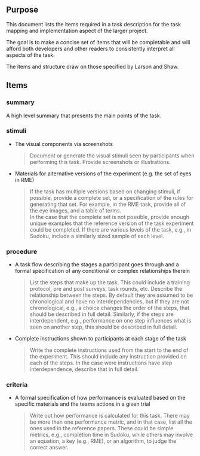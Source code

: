 ## Purpose
This document lists the items required in a task description for the task mapping and implementation aspect of the larger project.

The goal is to make a concise set of items that will be completable and will afford both developers and other readers to consistently interpret all aspects of the task.

The items and structure draw on those specified by Larson and Shaw.

## Items
### summary
A high level summary that presents the main points of the task.

### stimuli
- The visual components via screenshots
  > Document or generate the visual stimuli seen by participants when performing this task. Provide screenshots or illustrations.
- Materials for alternative versions of the experiment (e.g. the set of eyes in RME)
  > If the task has multiple versions based on changing stimuli, if possible, provide a complete set, or a specification of the rules for generating that set. For example, in the RME task, provide all of the eye images, and a table of terms.  
  > In the case that the complete set is not possible, provide enough unique examples that the reference version of the task experiment could be completed. If there are various levels of the task, e.g., in Sudoku, include a similarly sized sample of each level.

### procedure
- A task flow describing the stages a participant goes through and a formal specification of any conditional or complex relationships therein
  > List the steps that make up the task. This could include a training protocol, pre and post surveys, task rounds, etc.
  > Describe the relationship between the steps. By default they are assumed to be chronological and have no interdependencies, but if they are not chronological, e.g., a choice changes the order of the steps, that should be described in full detail. Similarly, if the steps are interdependent, e.g., performance on one step influences what is seen on another step, this should be described in full detail.
- Complete instructions shown to participants at each stage of the task
  > Write the complete instructions used from the start to the end of the experiment. This should include any instruction provided on each of the steps. In the case were instructions have step interdependence, describe that in full detail.

### criteria
- A formal specification of how performance is evaluated based on the specific materials and the teams actions in a given trial
  > Write out how performance is calculated for this task. There may be more than one performance metric, and in that case, list all the ones used in the reference papers. These could be simple metrics, e.g., completion time in Sudoku, while others may involve an equation, a key (e.g., RME), or an algorithm, to judge the correct answer.
